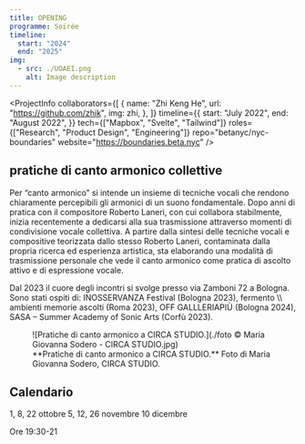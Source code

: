 ```yaml
---
title: OPENING
programme: Soirée
timeline:
  start: "2024"
  end: "2025"
img:
  - src: ./UOAEI.png
    alt: Image description
---
```



<ProjectInfo
  collaborators={[
    {
      name: "Zhi Keng He",
      url: "https://github.com/zhik",
      img: zhi,
    },
  ]}
  timeline={{
    start: "July 2022",
    end: "August 2022",
  }}
  tech={["Mapbox", "Svelte", "Tailwind"]}
  roles={["Research", "Product Design", "Engineering"]}
  repo="betanyc/nyc-boundaries"
  website="https://boundaries.beta.nyc"
/>

## pratiche di canto armonico collettive

Per “canto armonico” si intende un insieme di tecniche vocali che rendono chiaramente percepibili gli armonici di un suono fondamentale. Dopo anni di pratica con il compositore Roberto Laneri, con cui collabora stabilmente, inizia recentemente a dedicarsi alla sua trasmissione attraverso momenti di condivisione vocale collettiva. A partire dalla sintesi delle tecniche vocali e compositive teorizzata dallo stesso Roberto Laneri, contaminata dalla propria ricerca ed esperienza artistica, sta elaborando una modalità di trasmissione personale che vede il canto armonico come pratica di ascolto attivo e di espressione vocale.

Dal 2023 il cuore degli incontri si svolge presso via Zamboni 72 a Bologna. Sono stati ospiti di: INOSSERVANZA Festival (Bologna 2023), fermento \\\ ambienti memorie ascolti (Roma 2023), OFF GALLLERIAPIÙ (Bologna 2024), SASA – Summer Academy of Sonic Arts (Corfù 2023).

<figure>
  ![Pratiche di canto armonico a CIRCA STUDIO.](./foto © Maria Giovanna Sodero - CIRCA STUDIO.jpg)
  <figcaption>
    **Pratiche di canto armonico a CIRCA STUDIO.** Foto di Maria Giovanna Sodero, CIRCA STUDIO.
  </figcaption>
</figure>

## Calendario

1, 8, 22 ottobre 
5, 12, 26 novembre 
10 dicembre

Ore 19:30-21
